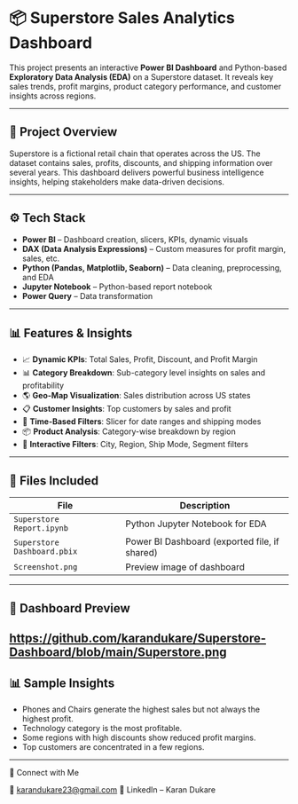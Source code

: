 # 📦 Superstore Sales Analytics Dashboard

This project presents an interactive **Power BI Dashboard** and Python-based **Exploratory Data Analysis (EDA)** on a Superstore dataset. It reveals key sales trends, profit margins, product category performance, and customer insights across regions.

---

## 📌 Project Overview

Superstore is a fictional retail chain that operates across the US. The dataset contains sales, profits, discounts, and shipping information over several years.
This dashboard delivers powerful business intelligence insights, helping stakeholders make data-driven decisions.

---

## ⚙️ Tech Stack

- **Power BI** – Dashboard creation, slicers, KPIs, dynamic visuals
- **DAX (Data Analysis Expressions)** – Custom measures for profit margin, sales, etc.
- **Python (Pandas, Matplotlib, Seaborn)** – Data cleaning, preprocessing, and EDA
- **Jupyter Notebook** – Python-based report notebook
- **Power Query** – Data transformation

---

## 📊 Features & Insights

- 📈 **Dynamic KPIs**: Total Sales, Profit, Discount, and Profit Margin
- 📊 **Category Breakdown**: Sub-category level insights on sales and profitability
- 🌎 **Geo-Map Visualization**: Sales distribution across US states
- 📋 **Customer Insights**: Top customers by sales and profit
- 📅 **Time-Based Filters**: Slicer for date ranges and shipping modes
- 📦 **Product Analysis**: Category-wise breakdown by region
- 🎯 **Interactive Filters**: City, Region, Ship Mode, Segment filters

---

## 📂 Files Included

| File | Description |
|------|-------------|
| `Superstore Report.ipynb` | Python Jupyter Notebook for EDA |
| `Superstore Dashboard.pbix` | Power BI Dashboard (exported file, if shared) |
| `Screenshot.png` | Preview image of dashboard |

---

## 📸 Dashboard Preview

https://github.com/karandukare/Superstore-Dashboard/blob/main/Superstore.png
---

## 📊 Sample Insights

- Phones and Chairs generate the highest sales but not always the highest profit.
- Technology category is the most profitable.
- Some regions with high discounts show reduced profit margins.
- Top customers are concentrated in a few regions.

---

📩 Connect with Me 

📧 karandukare23@gmail.com 
🔗 LinkedIn – Karan Dukare
